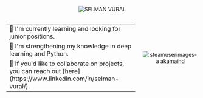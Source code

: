 <p align="center">
  <img src="https://github.com/user-attachments/assets/88cce844-c5e3-4ce7-ad37-7dc63a4651d0" alt="SELMAN VURAL">
</p>

<div align="center" style="display: flex; justify-content: center; align-items: center;">
  
  <table>
    <tr>
      <td><strong>🔭</strong> I'm currently learning and looking for junior positions.</td>
    </tr>
    <tr>
      <td><strong>🌱</strong> I'm strengthening my knowledge in deep learning and Python.</td>
    </tr>
    <tr>
      <td><strong>💬</strong> If you'd like to collaborate on projects, you can reach out [here](https://www.linkedin.com/in/selman-vural/).</td>
    </tr>
  </table>

  <img src="https://github.com/user-attachments/assets/d2d4c792-8d10-40b9-92ba-4d8fac0169a5" alt="steamuserimages-a akamaihd" style="max-height: 150px; margin-left: 20px;">

</div>
